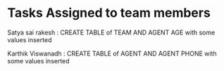 # Tasks Assigned to team members 


Satya sai rakesh  : CREATE TABLE of  TEAM AND  AGENT AGE with some values inserted

Karthik Viswanadh : CREATE TABLE of  AGENT AND AGENT PHONE with some values inserted


